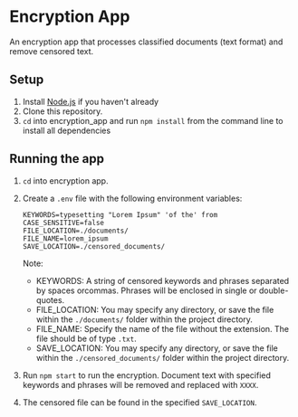 # Encryption App

An encryption app that processes classified documents (text format) and remove censored text.

## Setup

1. Install [Node.js](https://nodejs.org/en/download/package-manager/) if you haven't already
2. Clone this repository.
3. `cd` into encryption_app and run `npm install` from the command line to install all dependencies

## Running the app

1. `cd` into encryption app.

2. Create a `.env` file with the following environment variables:
    ```
    KEYWORDS=typesetting "Lorem Ipsum" 'of the' from
    CASE_SENSITIVE=false
    FILE_LOCATION=./documents/
    FILE_NAME=lorem_ipsum
    SAVE_LOCATION=./censored_documents/
    ```
    Note:
    - KEYWORDS: A string of censored keywords and phrases separated by spaces orcommas. Phrases will be enclosed in single or double-quotes.
    - FILE_LOCATION: You may specify any directory, or save the file within the `./documents/` folder within the project directory.
    - FILE_NAME: Specify the name of the file without the extension. The file should be of type `.txt`.
    - SAVE_LOCATION: You may specify any directory, or save the file within the `./censored_documents/` folder within the project directory.


3. Run `npm start` to run the encryption. Document text with specified keywords and phrases will be removed and replaced with `XXXX`.

4. The censored file can be found in the specified `SAVE_LOCATION`.
